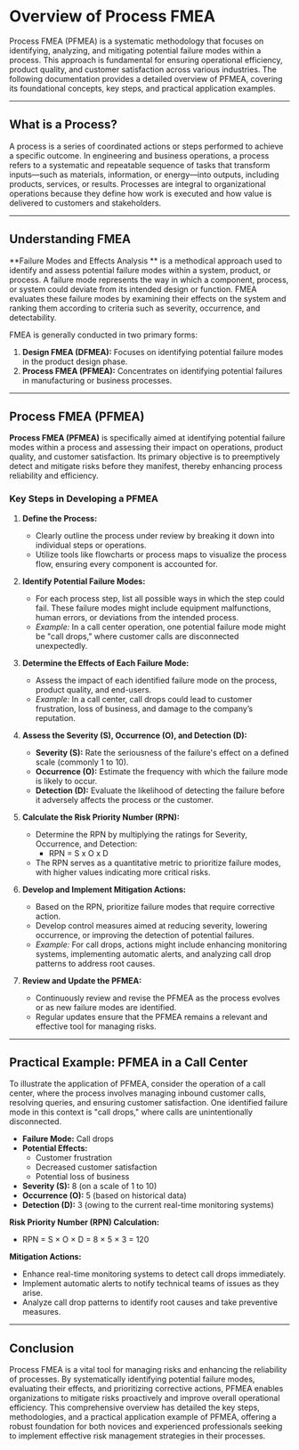 # Overview of Process FMEA

Process FMEA (PFMEA) is a systematic methodology that focuses on identifying, analyzing, and mitigating potential failure modes within a process. This approach is fundamental for ensuring operational efficiency, product quality, and customer satisfaction across various industries. The following documentation provides a detailed overview of PFMEA, covering its foundational concepts, key steps, and practical application examples.

---

## What is a Process?

A process is a series of coordinated actions or steps performed to achieve a specific outcome. In engineering and business operations, a process refers to a systematic and repeatable sequence of tasks that transform inputs—such as materials, information, or energy—into outputs, including products, services, or results. Processes are integral to organizational operations because they define how work is executed and how value is delivered to customers and stakeholders.

---

## Understanding FMEA

**Failure Modes and Effects Analysis ** is a methodical approach used to identify and assess potential failure modes within a system, product, or process. A failure mode represents the way in which a component, process, or system could deviate from its intended design or function. FMEA evaluates these failure modes by examining their effects on the system and ranking them according to criteria such as severity, occurrence, and detectability.

FMEA is generally conducted in two primary forms:

1. **Design FMEA (DFMEA):** Focuses on identifying potential failure modes in the product design phase.
2. **Process FMEA (PFMEA):** Concentrates on identifying potential failures in manufacturing or business processes.

---

## Process FMEA (PFMEA)

**Process FMEA (PFMEA)** is specifically aimed at identifying potential failure modes within a process and assessing their impact on operations, product quality, and customer satisfaction. Its primary objective is to preemptively detect and mitigate risks before they manifest, thereby enhancing process reliability and efficiency.

### Key Steps in Developing a PFMEA

1. **Define the Process:**
   - Clearly outline the process under review by breaking it down into individual steps or operations.
   - Utilize tools like flowcharts or process maps to visualize the process flow, ensuring every component is accounted for.

2. **Identify Potential Failure Modes:**
   - For each process step, list all possible ways in which the step could fail. These failure modes might include equipment malfunctions, human errors, or deviations from the intended process.
   - *Example:* In a call center operation, one potential failure mode might be "call drops," where customer calls are disconnected unexpectedly.

3. **Determine the Effects of Each Failure Mode:**
   - Assess the impact of each identified failure mode on the process, product quality, and end-users.
   - *Example:* In a call center, call drops could lead to customer frustration, loss of business, and damage to the company’s reputation.

4. **Assess the Severity (S), Occurrence (O), and Detection (D):**
   - **Severity (S):** Rate the seriousness of the failure's effect on a defined scale (commonly 1 to 10).
   - **Occurrence (O):** Estimate the frequency with which the failure mode is likely to occur.
   - **Detection (D):** Evaluate the likelihood of detecting the failure before it adversely affects the process or the customer.

5. **Calculate the Risk Priority Number (RPN):**
   - Determine the RPN by multiplying the ratings for Severity, Occurrence, and Detection:
      - RPN = S x O x D
   - The RPN serves as a quantitative metric to prioritize failure modes, with higher values indicating more critical risks.

6. **Develop and Implement Mitigation Actions:**
   - Based on the RPN, prioritize failure modes that require corrective action.
   - Develop control measures aimed at reducing severity, lowering occurrence, or improving the detection of potential failures.
   - *Example:* For call drops, actions might include enhancing monitoring systems, implementing automatic alerts, and analyzing call drop patterns to address root causes.

7. **Review and Update the PFMEA:**
   - Continuously review and revise the PFMEA as the process evolves or as new failure modes are identified.
   - Regular updates ensure that the PFMEA remains a relevant and effective tool for managing risks.

---

## Practical Example: PFMEA in a Call Center

To illustrate the application of PFMEA, consider the operation of a call center, where the process involves managing inbound customer calls, resolving queries, and ensuring customer satisfaction. One identified failure mode in this context is "call drops," where calls are unintentionally disconnected.

- **Failure Mode:** Call drops
- **Potential Effects:**
  - Customer frustration
  - Decreased customer satisfaction
  - Potential loss of business
- **Severity (S):** 8 (on a scale of 1 to 10)
- **Occurrence (O):** 5 (based on historical data)
- **Detection (D):** 3 (owing to the current real-time monitoring systems)

**Risk Priority Number (RPN) Calculation:**

- RPN = S × O × D = 8 × 5 × 3 = 120

**Mitigation Actions:**

- Enhance real-time monitoring systems to detect call drops immediately.
- Implement automatic alerts to notify technical teams of issues as they arise.
- Analyze call drop patterns to identify root causes and take preventive measures.

---

## Conclusion

Process FMEA is a vital tool for managing risks and enhancing the reliability of processes. By systematically identifying potential failure modes, evaluating their effects, and prioritizing corrective actions, PFMEA enables organizations to mitigate risks proactively and improve overall operational efficiency. This comprehensive overview has detailed the key steps, methodologies, and a practical application example of PFMEA, offering a robust foundation for both novices and experienced professionals seeking to implement effective risk management strategies in their processes.